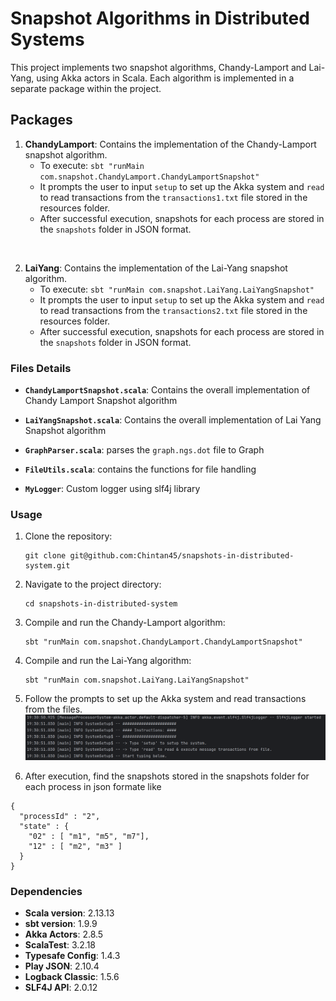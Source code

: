 # Snapshot Algorithms in Distributed Systems

This project implements two snapshot algorithms, Chandy-Lamport and Lai-Yang, using Akka actors in Scala. Each algorithm is implemented in a separate package within the project.

## Packages

1. **ChandyLamport**: Contains the implementation of the Chandy-Lamport snapshot algorithm.
   - To execute: `sbt "runMain com.snapshot.ChandyLamport.ChandyLamportSnapshot"`
   - It prompts the user to input `setup` to set up the Akka system and `read` to read transactions from the `transactions1.txt` file stored in the resources folder.
   - After successful execution, snapshots for each process are stored in the `snapshots` folder in JSON format.
<br/>

2. **LaiYang**: Contains the implementation of the Lai-Yang snapshot algorithm.
   - To execute: `sbt "runMain com.snapshot.LaiYang.LaiYangSnapshot"`
   - It prompts the user to input `setup` to set up the Akka system and `read` to read transactions from the `transactions2.txt` file stored in the resources folder.
   - After successful execution, snapshots for each process are stored in the `snapshots` folder in JSON format.

### Files Details
- **`ChandyLamportSnapshot.scala`**: Contains the overall implementation of Chandy Lamport Snapshot algorithm

- **`LaiYangSnapshot.scala`**: Contains the overall implementation of Lai Yang Snapshot algorithm

- **`GraphParser.scala`**: parses the `graph.ngs.dot` file to Graph

- **`FileUtils.scala`**: contains the functions for file handling

- **`MyLogger`**: Custom logger using slf4j library

### Usage

1. Clone the repository:
   ``` 
   git clone git@github.com:Chintan45/snapshots-in-distributed-system.git 
   ```
2. Navigate to the project directory:
    ```
    cd snapshots-in-distributed-system
    ```
3. Compile and run the Chandy-Lamport algorithm:
    ```
    sbt "runMain com.snapshot.ChandyLamport.ChandyLamportSnapshot"
    ```
4. Compile and run the Lai-Yang algorithm:
    ```
    sbt "runMain com.snapshot.LaiYang.LaiYangSnapshot"
    ```
5. Follow the prompts to set up the Akka system and read transactions from the files.
![instructions](./instructions.png)

6. After execution, find the snapshots stored in the snapshots folder for each process in json formate like
```
{
  "processId" : "2",
  "state" : {
    "02" : [ "m1", "m5", "m7"],
    "12" : [ "m2", "m3" ]
  }
}
```

### Dependencies
- **Scala version**: 2.13.13
- **sbt version**: 1.9.9
- **Akka Actors**: 2.8.5
- **ScalaTest**: 3.2.18
- **Typesafe Config**: 1.4.3
- **Play JSON**: 2.10.4
- **Logback Classic**: 1.5.6
- **SLF4J API**: 2.0.12

